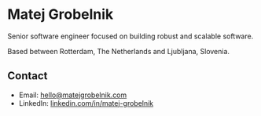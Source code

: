 # Matej Grobelnik

Senior software engineer focused on building robust and scalable software.

Based between Rotterdam, The Netherlands and Ljubljana, Slovenia.

## Contact

- Email: [hello@matejgrobelnik.com](mailto:hello@matejgrobelnik.com)
- LinkedIn: [linkedin.com/in/matej-grobelnik](https://www.linkedin.com/in/matej-grobelnik/)
